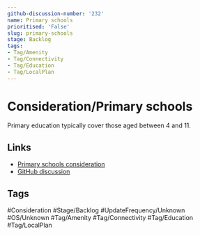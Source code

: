 ```yaml
---
github-discussion-number: '232'
name: Primary schools
prioritised: 'False'
slug: primary-schools
stage: Backlog
tags:
- Tag/Amenity
- Tag/Connectivity
- Tag/Education
- Tag/LocalPlan
---
```


# Consideration/Primary schools

Primary education typically cover those aged between 4 and 11.

## Links

* [Primary schools consideration](https://design.planning.data.gov.uk/planning-consideration/primary-schools)
* [GitHub discussion](https://github.com/digital-land/data-standards-backlog/discussions/232)

## Tags

#Consideration #Stage/Backlog #UpdateFrequency/Unknown #OS/Unknown #Tag/Amenity #Tag/Connectivity #Tag/Education #Tag/LocalPlan